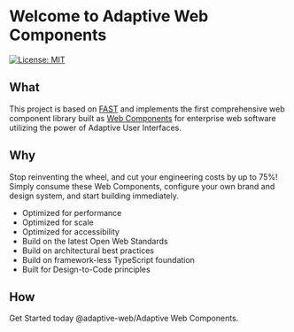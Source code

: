 # Welcome to Adaptive Web Components
[![License: MIT](https://img.shields.io/badge/License-MIT-yellow.svg)](https://opensource.org/licenses/MIT)

## What
This project is based on [FAST](https://www.fast.design) and implements the first comprehensive web component library built as [Web Components](https://www.webcomponents.org/introduction) for enterprise web software utilizing the power of Adaptive User Interfaces.

## Why
Stop reinventing the wheel, and cut your engineering costs by up to 75%! Simply consume these Web Components, configure your own brand and design system, and start building immediately. 

* Optimized for performance
* Optimized for scale
* Optimized for accessibility
* Build on the latest Open Web Standards
* Build on architectural best practices
* Build on framework-less TypeScript foundation
* Built for Design-to-Code principles

## How
Get Started today @adaptive-web/Adaptive Web Components.
